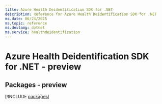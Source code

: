 ```yaml
---
title: Azure Health Deidentification SDK for .NET
description: Reference for Azure Health Deidentification SDK for .NET
ms.date: 06/24/2025
ms.topic: reference
ms.devlang: dotnet
ms.service: healthdeidentification
---
```

# Azure Health Deidentification SDK for .NET - preview
## Packages - preview
[!INCLUDE [packages](health-deidentification-index.md)]
